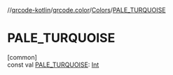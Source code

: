//[qrcode-kotlin](../../../index.md)/[qrcode.color](../index.md)/[Colors](index.md)/[PALE_TURQUOISE](-p-a-l-e_-t-u-r-q-u-o-i-s-e.md)

# PALE_TURQUOISE

[common]\
const val [PALE_TURQUOISE](-p-a-l-e_-t-u-r-q-u-o-i-s-e.md): [Int](https://kotlinlang.org/api/latest/jvm/stdlib/kotlin-stdlib/kotlin/-int/index.html)
